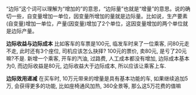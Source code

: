 “边际”这个词可以理解为“增加的”的意思，“边际量”也就是“增量”的意思。说的确切一些，自变量增加一单位，因变量所增加的量就是边际量。比如说，生产要素(自变量)增加一单位，产量(因变量)增加了2个单位，这因变量增加的两个单位就是边际产量。


**边际收益与边际成本**
比如客车的车票是100元, 临发车时来了一位乘客, 问80元走不走, 此时还有3个座位, 司机应该怎么抉择?
100元的票价, 卖80元, 是亏了20元嘛?不是.
新增一个乘客, 开车的汽油, 过路费, 人工成本都没有增加, 边际成本基本为0, 而边际收益是80元, 边际收益大于边际成本, 所以应该让乘客上车.



**边际效用递减**
在买车时, 10万元带来的增量是具有基本功能的车, 如果继续追加5万, 会获得更多的功能, 比如座椅通风加热, 360全景等, 那么这5万花费的值嘛

